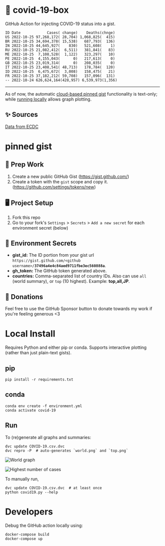 # 🏥 covid-19-box

GitHub Action for injecting COVID-19 status into a gist.

```
ID Date            Cases( change)    Deaths(chnge)
US 2022-10-25 97,268,172( 28,704) 1,068,825(  415)
BR 2022-10-25 34,694,378( 15,538)   687,793(  136)
IN 2022-10-25 44,645,927(    830)   521,608(    1)
RU 2022-10-25 21,082,412(  6,511)   381,841(   83)
ME 2022-10-25  7,108,528(  1,122)   323,297(   10)
PE 2022-10-25  4,155,043(      0)   217,613(    0)
GB 2022-10-25 23,019,314(      0)   208,035(    0)
IT 2022-10-25 23,408,541( 48,713)   178,784(  120)
ID 2022-10-25  6,475,672(  3,008)   158,475(   21)
FR 2022-10-25 37,182,212( 59,708)   157,096(  131)
-- 2022-10-24 626,624,164(428,957) 6,539,973(1,356)
```

---

As of now, the automatic [cloud-based pinned gist](#pinned-gist) functionality is text-only;
while [running locally](#local-install) allows graph plotting.

## ✨ Sources

[Data from ECDC](https://www.ecdc.europa.eu/en/publications-data/download-todays-data-geographic-distribution-covid-19-cases-worldwide)

# pinned gist

## 🎒 Prep Work
1. Create a new public GitHub Gist (https://gist.github.com/)
1. Create a token with the `gist` scope and copy it. (https://github.com/settings/tokens/new)

## 🖥 Project Setup
1. Fork this repo
1. Go to your fork's `Settings` > `Secrets` > `Add a new secret` for each environment secret (below)

## 🤫 Environment Secrets
- **gist_id:** The ID portion from your gist url `https://gist.github.com/<github username>/`**`37496a4e4c84aed9711fbe3ec560888a`**.
- **gh_token:** The GitHub token generated above.
- **countries:** Comma-separated list of country IDs. Also can use `all` (world summary), or `top` (10 highest). Example: **top,all,JP**.

## 💸 Donations

Feel free to use the GitHub Sponsor button to donate towards my work if you're feeling generous <3

# Local Install

Requires Python and either pip or conda. Supports interactive plotting (rather than just plain-text gists).

## pip

```
pip install -r requirements.txt
```

## conda

```
conda env create -f environment.yml
conda activate covid-19
```

## Run

To (re)generate all graphs and summaries:

```
dvc update COVID-19.csv.dvc
dvc repro -P  # auto-generates `world.png` and `top.png`
```

![World graph](world.png)

![Highest number of cases](top.png)

To manually run,

```
dvc update COVID-19.csv.dvc  # at least once
python covid19.py --help
```

# Developers

Debug the GitHub action locally using:

```
docker-compose build
docker-compose up
```
